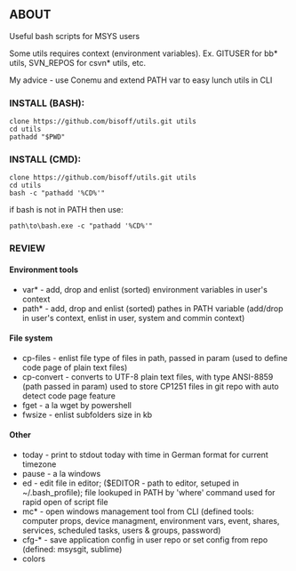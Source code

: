 ## ABOUT
Useful bash scripts for MSYS users

Some utils requires context (environment variables). Ex. GITUSER for bb* utils, SVN_REPOS for csvn* utils, etc.

My advice - use Conemu and extend PATH var to easy lunch utils in CLI

### INSTALL (BASH):
	clone https://github.com/bisoff/utils.git utils
	cd utils
	pathadd "$PWD"

### INSTALL (CMD):

	clone https://github.com/bisoff/utils.git utils
	cd utils
	bash -c "pathadd '%CD%'"

if bash is not in PATH then use:

	path\to\bash.exe -c "pathadd '%CD%'"

### REVIEW
#### Environment tools

- var* 		- add, drop and enlist (sorted) environment variables in user's context
- path* 	- add, drop and enlist (sorted) pathes in PATH variable (add/drop in user's context, enlist in user, system and commin context)


#### File system

- cp-files	- enlist file type of files in path, passed in param (used to define code page of plain text files)
- cp-convert	- converts to UTF-8 plain text files, with type ANSI-8859 (path passed in param)
		  used to store CP1251 files in git repo with auto detect code page feature
- fget		- a la wget by powershell
- fwsize	- enlist subfolders size in kb

#### Other

- today		- print to stdout today with time in German format for current timezone
- pause		- a la windows
- ed		- edit file in editor; ($EDITOR - path to editor, setuped in ~/.bash_profile); file lookuped in PATH by 'where' command
		  used for rapid open of script file
- mc*		- open windows management tool from CLI
		 (defined tools: computer props, device managment, environment vars, event, shares, services, scheduled tasks, users & groups, password)
- cfg-*		- save application config in user repo or set config from repo
		  (defined: msysgit, sublime)
- colors
